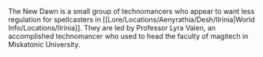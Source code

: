 The New Dawn is a small group of technomancers who appear to want less regulation for spellcasters in [[Lore/Locations/Aenyrathia/Desh/Ilrinia|World Info/Locations/Ilrinia]]. They are led by Professor Lyra Valen, an accomplished technomancer who used to head the faculty of magitech in Miskatonic University.